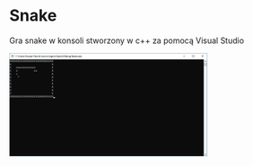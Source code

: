 # Snake
Gra snake w konsoli stworzony w c++ za pomocą Visual Studio

<img align="left" src="https://raw.githubusercontent.com/kacperpasnik/Snake/master/game.png" width="70%"/>
